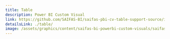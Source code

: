```yaml
---
title: Table
description: Power BI Custom Visual
link: https://github.com/SAIFAS-BI/saifas-pbi-cv-table-support-source/issues
detailsLink: ./table/
image: /assets/graphics/content/saifas-bi-powerbi-custom-visuals/saifas-bi-pbi-cv-table-300px-300px.png
---
```

